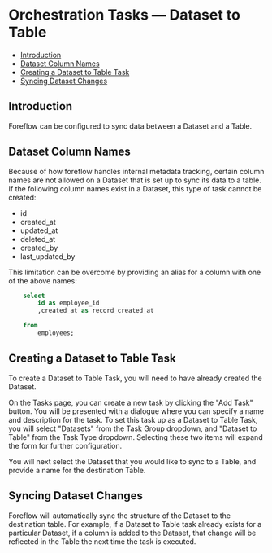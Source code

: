 # Orchestration Tasks &mdash; Dataset to Table

-   [Introduction](#introduction)
-   [Dataset Column Names](#dataset-column-names)
-   [Creating a Dataset to Table Task](#creating-a-dataset-to-table-task)
-   [Syncing Dataset Changes](#syncing-dataset-changes)

<a name="introduction"></a>

## Introduction

Foreflow can be configured to sync data between a Dataset and a Table.  

<a name="dataset-column-names"></a>

## Dataset Column Names

Because of how foreflow handles internal metadata tracking, certain column names are not allowed on a Dataset that is set up to sync its data to a table.  If the following column names exist in a Dataset, this type of task cannot be created:

- id
- created_at
- updated_at
- deleted_at
- created_by
- last_updated_by

This limitation can be overcome by providing an alias for a column with one of the above names:

```sql
    select
        id as employee_id
        ,created_at as record_created_at

    from
        employees;
```

<a name="creating-a-dataset-to-table-task"></a>

## Creating a Dataset to Table Task

To create a Dataset to Table Task, you will need to have already created the Dataset.

On the Tasks page, you can create a new task by clicking the "Add Task" button. You will be presented with a dialogue where you can specify a name and description for the task. To set this task up as a Dataset to Table Task, you will select "Datasets" from the Task Group dropdown, and "Dataset to Table" from the Task Type dropdown. Selecting these two items will expand the form for further configuration.

You will next select the Dataset that you would like to sync to a Table, and provide a name for the destination Table.

<a name="syncing-dataset-changes"></a>

## Syncing Dataset Changes

Foreflow will automatically sync the structure of the Dataset to the destination table.  For example, if a Dataset to Table task already exists for a particular Dataset, if a column is added to the Dataset, that change will be reflected in the Table the next time the task is executed.

